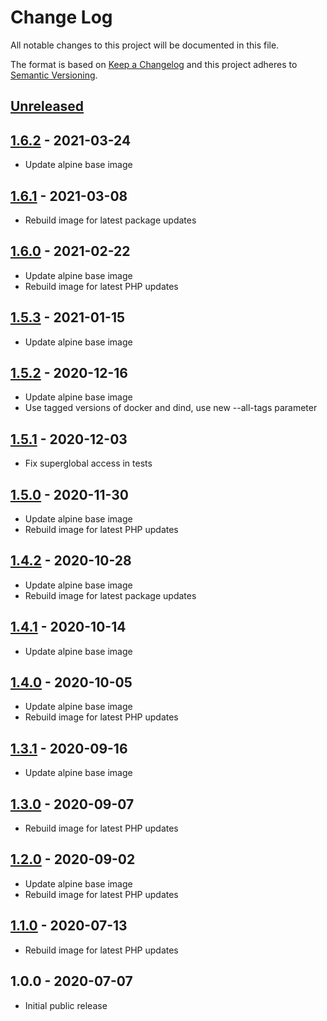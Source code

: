 # Change Log

All notable changes to this project will be documented in this file.

The format is based on [Keep a Changelog](http://keepachangelog.com/)
and this project adheres to [Semantic Versioning](http://semver.org/).

## [Unreleased]

## [1.6.2] - 2021-03-24
- Update alpine base image

## [1.6.1] - 2021-03-08
- Rebuild image for latest package updates

## [1.6.0] - 2021-02-22
- Update alpine base image
- Rebuild image for latest PHP updates

## [1.5.3] - 2021-01-15
- Update alpine base image

## [1.5.2] - 2020-12-16
- Update alpine base image
- Use tagged versions of docker and dind, use new --all-tags parameter

## [1.5.1] - 2020-12-03
- Fix superglobal access in tests

## [1.5.0] - 2020-11-30
- Update alpine base image
- Rebuild image for latest PHP updates

## [1.4.2] - 2020-10-28
- Update alpine base image
- Rebuild image for latest package updates

## [1.4.1] - 2020-10-14
- Update alpine base image

## [1.4.0] - 2020-10-05
- Update alpine base image
- Rebuild image for latest PHP updates

## [1.3.1] - 2020-09-16
- Update alpine base image

## [1.3.0] - 2020-09-07
- Rebuild image for latest PHP updates

## [1.2.0] - 2020-09-02
- Update alpine base image
- Rebuild image for latest PHP updates

## [1.1.0] - 2020-07-13
- Rebuild image for latest PHP updates

## 1.0.0 - 2020-07-07

- Initial public release

[Unreleased]: https://github.com/gmitirol/alpine312-php73/compare/1.6.2...HEAD
[1.6.2]: https://github.com/gmitirol/alpine312-php73/compare/1.6.1...1.6.2
[1.6.1]: https://github.com/gmitirol/alpine312-php73/compare/1.6.0...1.6.1
[1.6.0]: https://github.com/gmitirol/alpine312-php73/compare/1.5.3...1.6.0
[1.5.3]: https://github.com/gmitirol/alpine312-php73/compare/1.5.2...1.5.3
[1.5.2]: https://github.com/gmitirol/alpine312-php73/compare/1.5.1...1.5.2
[1.5.1]: https://github.com/gmitirol/alpine312-php73/compare/1.5.0...1.5.1
[1.5.0]: https://github.com/gmitirol/alpine312-php73/compare/1.4.2...1.5.0
[1.4.2]: https://github.com/gmitirol/alpine312-php73/compare/1.4.1...1.4.2
[1.4.1]: https://github.com/gmitirol/alpine312-php73/compare/1.4.0...1.4.1
[1.4.0]: https://github.com/gmitirol/alpine312-php73/compare/1.3.1...1.4.0
[1.3.1]: https://github.com/gmitirol/alpine312-php73/compare/1.3.0...1.3.1
[1.3.0]: https://github.com/gmitirol/alpine312-php73/compare/1.2.0...1.3.0
[1.2.0]: https://github.com/gmitirol/alpine312-php73/compare/1.1.0...1.2.0
[1.1.0]: https://github.com/gmitirol/alpine312-php73/compare/1.0.0...1.1.0
